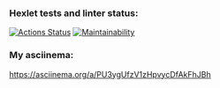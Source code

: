 ### Hexlet tests and linter status:
[![Actions Status](https://github.com/sidnnov/python-project-49/workflows/hexlet-check/badge.svg)](https://github.com/sidnnov/python-project-49/actions)
[![Maintainability](https://api.codeclimate.com/v1/badges/eee64bcfeffb6b6b3b78/maintainability)](https://codeclimate.com/github/sidnnov/python-project-49/maintainability)
### My asciinema:
https://asciinema.org/a/PU3ygUfzV1zHpvycDfAkFhJBh
